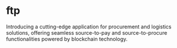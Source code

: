 # ftp
Introducing a cutting-edge application for procurement and logistics solutions, offering seamless source-to-pay and source-to-procure functionalities powered by blockchain technology.
